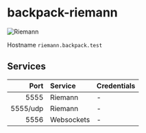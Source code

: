# backpack-riemann

![Riemann](../doc/assets/logos/riemann.png)

Hostname `riemann.backpack.test`

## Services

| Port | Service | Credentials
| ---: | :------ | :----------
| 5555 | Riemann | -
| 5555/udp | Riemann | -
| 5556 | Websockets | -
